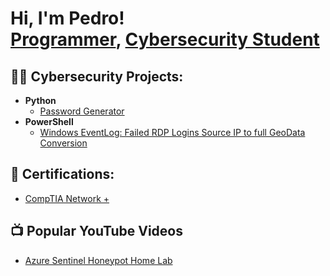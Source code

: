 <h1>Hi, I'm Pedro! <br/><a href="https://github.com/joshmadakor1">Programmer</a>, <a href="https://www.linkedin.com/in/joshmadakor/">Cybersecurity Student</a></h1>

<h2>👨‍💻 Cybersecurity Projects:</h2>

- <b>Python</b>
  - [Password Generator](https://github.com/Pedro-Ojeda/Python-Practice)
- <b>PowerShell</b>
  - [Windows EventLog: Failed RDP Logins Source IP to full GeoData Conversion](https://github.com/Pedro-Ojeda/Sentinel-Lab)

<h2>📄 Certifications:</h2>

- [CompTIA Network +](https://www.credly.com/badges/8a4642a5-a2b4-4aec-9df5-4d938b834c24/public_url)

<h2>📺 Popular YouTube Videos</h2>

- [Azure Sentinel Honeypot Home Lab](https://www.youtube.com/watch?v=k_Z-ty0xeno)

